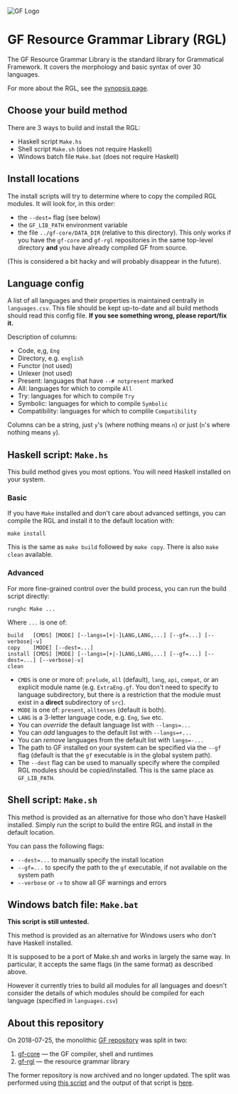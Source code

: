 ![GF Logo](http://www.grammaticalframework.org/doc/Logos/gf1.svg)

# GF Resource Grammar Library (RGL)

The GF Resource Grammar Library is the standard library for Grammatical Framework. It covers the morphology and basic syntax of over 30 languages.

For more about the RGL, see the [synopsis page](http://www.grammaticalframework.org/lib/doc/synopsis.html).

## Choose your build method

There are 3 ways to build and install the RGL:

- Haskell script `Make.hs`
- Shell script `Make.sh` (does not require Haskell)
- Windows batch file `Make.bat` (does not require Haskell)

## Install locations

The install scripts will try to determine where to copy the compiled RGL modules.
It will look for, in this order:
- the `--dest=` flag (see below)
- the `GF_LIB_PATH` environment variable
- the file `../gf-core/DATA_DIR` (relative to this directory). This
  only works if you have the `gf-core` and `gf-rgl` repositories in
  the same top-level directory **and** you have already compiled GF
  from source.

(This is considered a bit hacky and will probably disappear in the future).

## Language config

A list of all languages and their properties is maintained centrally in `languages.csv`.
This file should be kept up-to-date and all build methods should read this config file.
**If you see something wrong, please report/fix it.**

Description of columns:
- Code, e,g, `Eng`
- Directory, e.g. `english`
- Functor (not used)
- Unlexer (not used)
- Present: languages that have `--# notpresent` marked
- All: languages for which to compile `All`
- Try: languages for which to compile `Try`
- Symbolic: languages for which to compile `Symbolic`
- Compatibility: languages for which to complile `Compatibility`

Columns can be a string, just `y`'s (where nothing means `n`) or just (`n`'s where nothing means `y`).

## Haskell script: `Make.hs`

This build method gives you most options.
You will need Haskell installed on your system.

### Basic

If you have `Make` installed and don't care about advanced settings,
you can compile the RGL and install it to the default location with:

```
make install
```

This is the same as `make build` followed by `make copy`.
There is also `make clean` available.

### Advanced

For more fine-grained control over the build process, you can run the build script directly:

```
runghc Make ...
```

Where `...` is one of:
```
build   [CMDS] [MODE] [--langs=[+|-]LANG,LANG,...] [--gf=...] [--verbose|-v]
copy    [MODE] [--dest=...]
install [CMDS] [MODE] [--langs=[+|-]LANG,LANG,...] [--gf=...] [--dest=...] [--verbose|-v]
clean
```

- `CMDS` is one or more of:
`prelude`,
`all` (default),
`lang`,
`api`,
`compat`,
or an explicit module name (e.g. `ExtraEng.gf`. You don't need to
specify to language subdirectory, but there is a restriction that the
module must exist in a **direct** subdirectory of `src`).
- `MODE` is one of:
`present`,
`alltenses`
(default is both).
- `LANG` is a 3-letter language code, e.g. `Eng`, `Swe` etc.
- You can _override_ the default language list with `--langs=...`
- You can _add_ languages to the default list with `--langs=+...`
- You can _remove_ languages from the default list with `langs=-...`
- The path to GF installed on your system can be specified via the `--gf` flag (default is that the `gf` executable is in the global system path).
- The `--dest` flag can be used to manually specify where the compiled
  RGL modules should be copied/installed. This is the same place as
  `GF_LIB_PATH`.

## Shell script: `Make.sh`

This method is provided as an alternative for those who don't have Haskell installed.
Simply run the script to build the entire RGL and install in the default location.

You can pass the following flags:
- `--dest=...` to manually specify the install location
- `--gf=...` to specify the path to the `gf` executable, if not available on the system path
- `--verbose` or `-v` to show all GF warnings and errors

## Windows batch file: `Make.bat`

**This script is still untested.**

This method is provided as an alternative for Windows users who don't have Haskell installed.

It is supposed to be a port of Make.sh and works in largely the same way.
In particular, it accepts the same flags (in the same format) as described above.

However it currently tries to build all modules for all languages and
doesn't consider the details of which modules should be compiled for
each language (specified in `languages.csv`)

## About this repository

On 2018-07-25, the monolithic [GF repository](https://github.com/GrammaticalFramework/GF)
was split in two:

1. [gf-core](https://github.com/GrammaticalFramework/gf-core) — the GF compiler, shell and runtimes
2. [gf-rgl](https://github.com/GrammaticalFramework/gf-rgl) — the resource grammar library

The former repository is now archived and no longer updated.
The split was performed using [this script](https://github.com/GrammaticalFramework/GF/blob/30ae1b5a5f73513ac5825ca6712186ef8afe9fd4/split/run.sh)
and the output of that script is [here](https://gist.github.com/johnjcamilleri/a6c43ff61f15a9657b457ac94ab7db61).
